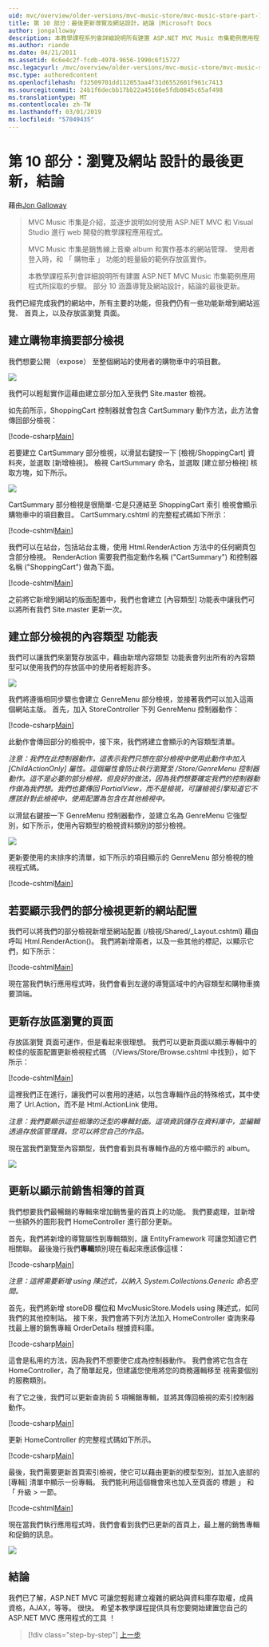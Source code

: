 ```yaml
---
uid: mvc/overview/older-versions/mvc-music-store/mvc-music-store-part-10
title: 第 10 部分：最後更新導覽及網站設計，結論 |Microsoft Docs
author: jongalloway
description: 本教學課程系列會詳細說明所有建置 ASP.NET MVC Music 市集範例應用程式所採取的步驟。 部分 10 涵蓋最後更新瀏覽和 S...
ms.author: riande
ms.date: 04/21/2011
ms.assetid: 0c6e4c2f-fcdb-4978-9656-1990c6f15727
msc.legacyurl: /mvc/overview/older-versions/mvc-music-store/mvc-music-store-part-10
msc.type: authoredcontent
ms.openlocfilehash: f32509701dd112053aa4f31d6552601f961c7413
ms.sourcegitcommit: 24b1f6decbb17bb22a45166e5fdb0845c65af498
ms.translationtype: MT
ms.contentlocale: zh-TW
ms.lasthandoff: 03/01/2019
ms.locfileid: "57049435"
---
```

<a name="part-10-final-updates-to-navigation-and-site-design-conclusion"></a>第 10 部分：瀏覽及網站 設計的最後更新，結論
====================
藉由[Jon Galloway](https://github.com/jongalloway)

> MVC Music 市集是介紹，並逐步說明如何使用 ASP.NET MVC 和 Visual Studio 進行 web 開發的教學課程應用程式。  
>   
> MVC Music 市集是銷售線上音樂 album 和實作基本的網站管理、 使用者登入時，和 「 購物車 」 功能的輕量級的範例存放區實作。  
>   
> 本教學課程系列會詳細說明所有建置 ASP.NET MVC Music 市集範例應用程式所採取的步驟。 部分 10 涵蓋導覽及網站設計，結論的最後更新。


我們已經完成我們的網站中，所有主要的功能，但我們仍有一些功能新增到網站巡覽、 首頁上，以及存放區瀏覽 頁面。

## <a name="creating-the-shopping-cart-summary-partial-view"></a>建立購物車摘要部分檢視

我們想要公開 （expose） 至整個網站的使用者的購物車中的項目數。

![](mvc-music-store-part-10/_static/image1.png)

我們可以輕鬆實作這藉由建立部分加入至我們 Site.master 檢視。

如先前所示，ShoppingCart 控制器就會包含 CartSummary 動作方法，此方法會傳回部分檢視：

[!code-csharp[Main](mvc-music-store-part-10/samples/sample1.cs)]

若要建立 CartSummary 部分檢視，以滑鼠右鍵按一下 [檢視/ShoppingCart] 資料夾，並選取 [新增檢視]。 檢視 CartSummary 命名，並選取 [建立部分檢視] 核取方塊，如下所示。

![](mvc-music-store-part-10/_static/image2.png)

CartSummary 部分檢視是很簡單-它是只連結至 ShoppingCart 索引 檢視會顯示購物車中的項目數目。 CartSummary.cshtml 的完整程式碼如下所示：

[!code-cshtml[Main](mvc-music-store-part-10/samples/sample2.cshtml)]

我們可以在站台，包括站台主機，使用 Html.RenderAction 方法中的任何網頁包含部分檢視。 RenderAction 需要我們指定動作名稱 ("CartSummary") 和控制器名稱 ("ShoppingCart") 做為下面。

[!code-cshtml[Main](mvc-music-store-part-10/samples/sample3.cshtml)]

之前將它新增到網站的版面配置中，我們也會建立 [內容類型] 功能表中讓我們可以將所有我們 Site.master 更新一次。

## <a name="creating-the-genre-menu-partial-view"></a>建立部分檢視的內容類型 功能表

我們可以讓我們來瀏覽存放區中，藉由新增內容類型 功能表會列出所有的內容類型可以使用我們的存放區中的使用者輕鬆許多。

![](mvc-music-store-part-10/_static/image3.png)

我們將遵循相同步驟也會建立 GenreMenu 部分檢視，並接著我們可以加入這兩個網站主版。 首先，加入 StoreController 下列 GenreMenu 控制器動作：

[!code-csharp[Main](mvc-music-store-part-10/samples/sample4.cs)]

此動作會傳回部分的檢視中，接下來，我們將建立會顯示的內容類型清單。

*注意：我們在此控制器動作，這表示我們只想在部分檢視中使用此動作中加入 [ChildActionOnly] 屬性。這個屬性會防止執行瀏覽至 /Store/GenreMenu 控制器動作。這不是必要的部分檢視，但良好的做法，因為我們想要確定我們的控制器動作做為我們想。我們也要傳回 PartialView，而不是檢視，可讓檢視引擎知道它不應該針對此檢視中，使用配置為包含在其他檢視中。*

以滑鼠右鍵按一下 GenreMenu 控制器動作，並建立名為 GenreMenu 它強型別，如下所示，使用內容類型的檢視資料類別的部分檢視。

![](mvc-music-store-part-10/_static/image4.png)

更新要使用的未排序的清單，如下所示的項目顯示的 GenreMenu 部分檢視的檢視程式碼。

[!code-cshtml[Main](mvc-music-store-part-10/samples/sample5.cshtml)]

## <a name="updating-site-layout-to-display-our-partial-views"></a>若要顯示我們的部分檢視更新的網站配置

我們可以將我們的部分檢視新增至網站配置 (/檢視/Shared/\_Layout.cshtml) 藉由呼叫 Html.RenderAction()。 我們將新增兩者，以及一些其他的標記，以顯示它們，如下所示：

[!code-cshtml[Main](mvc-music-store-part-10/samples/sample6.cshtml)]

現在當我們執行應用程式時，我們會看到左邊的導覽區域中的內容類型和購物車摘要頂端。

## <a name="update-to-the-store-browse-page"></a>更新存放區瀏覽的頁面

存放區瀏覽 頁面可運作，但是看起來很理想。 我們可以更新頁面以顯示專輯中的較佳的版面配置更新檢視程式碼 （/Views/Store/Browse.cshtml 中找到），如下所示：

[!code-cshtml[Main](mvc-music-store-part-10/samples/sample7.cshtml)]

這裡我們正在進行，讓我們可以套用的連結，以包含專輯作品的特殊格式，其中使用了 Url.Action，而不是 Html.ActionLink 使用。

*注意：我們要顯示這些相簿的泛型的專輯封面。這項資訊儲存在資料庫中，並編輯透過存放區管理員。您可以將您自己的作品。*

現在當我們瀏覽至內容類型，我們會看到具有專輯作品的方格中顯示的 album。

![](mvc-music-store-part-10/_static/image5.png)

## <a name="updating-the-home-page-to-show-top-selling-albums"></a>更新以顯示前銷售相簿的首頁

我們想要我們最暢銷的專輯來增加銷售量的首頁上的功能。 我們要處理，並新增一些額外的圖形我們 HomeController 進行部分更新。

首先，我們將新增的導覽屬性到專輯類別，讓 EntityFramework 可讓您知道它們相關聯。 最後幾行我們**專輯**類別現在看起來應該像這樣：

[!code-csharp[Main](mvc-music-store-part-10/samples/sample8.cs)]

*注意：這將需要新增 using 陳述式，以納入 System.Collections.Generic 命名空間。*

首先，我們將新增 storeDB 欄位和 MvcMusicStore.Models using 陳述式，如同我們的其他控制站。 接下來，我們會將下列方法加入 HomeController 查詢來尋找最上層的銷售專輯 OrderDetails 根據資料庫。

[!code-csharp[Main](mvc-music-store-part-10/samples/sample9.cs)]

這會是私用的方法，因為我們不想要使它成為控制器動作。 我們會將它包含在 HomeController，為了簡單起見，但建議您使用將您的商務邏輯移至 視需要個別的服務類別。

有了它之後，我們可以更新查詢前 5 項暢銷專輯，並將其傳回檢視的索引控制器動作。

[!code-csharp[Main](mvc-music-store-part-10/samples/sample10.cs)]

更新 HomeController 的完整程式碼如下所示。

[!code-csharp[Main](mvc-music-store-part-10/samples/sample11.cs)]

最後，我們需要更新首頁索引檢視，使它可以藉由更新的模型型別，並加入底部的 [專輯] 清單中顯示一份專輯。 我們能利用這個機會來也加入至頁面的 標題 」 和 「 升級 > 一節。

[!code-cshtml[Main](mvc-music-store-part-10/samples/sample12.cshtml)]

現在當我們執行應用程式時，我們會看到我們已更新的首頁上，最上層的銷售專輯和促銷的訊息。

![](mvc-music-store-part-10/_static/image1.jpg)

## <a name="conclusion"></a>結論

我們已了解，ASP.NET MVC 可讓您輕鬆建立複雜的網站與資料庫存取權，成員資格，AJAX，等等。 很快。 希望本教學課程提供具有您要開始建置您自己的 ASP.NET MVC 應用程式的工具 ！


> [!div class="step-by-step"]
> [上一步](mvc-music-store-part-9.md)
